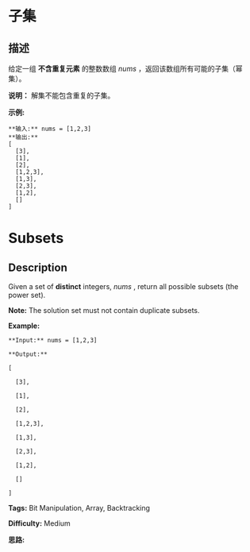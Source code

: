 # 子集

## 描述

给定一组 **不含重复元素** 的整数数组  _nums_ ，返回该数组所有可能的子集（幂集）。

**说明：** 解集不能包含重复的子集。

**示例:**

    
    
    **输入:** nums = [1,2,3]
    **输出:**
    [
      [3],
      [1],
      [2],
      [1,2,3],
      [1,3],
      [2,3],
      [1,2],
      []
    ]



# Subsets

## Description



Given a set of **distinct** integers, _nums_ , return all possible subsets (the power set).

**Note:** The solution set must not contain duplicate subsets.

**Example:**

    
    
    **Input:** nums = [1,2,3]
    **Output:**
    [
      [3],
      [1],
      [2],
      [1,2,3],
      [1,3],
      [2,3],
      [1,2],
      []
    ]


**Tags:** Bit Manipulation, Array, Backtracking

**Difficulty:** Medium

**思路:**
